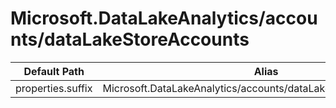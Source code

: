 # Microsoft.DataLakeAnalytics/accounts/dataLakeStoreAccounts

| Default Path | Alias |
|---|---|
| properties.suffix | Microsoft.DataLakeAnalytics/accounts/dataLakeStoreAccounts/suffix |

